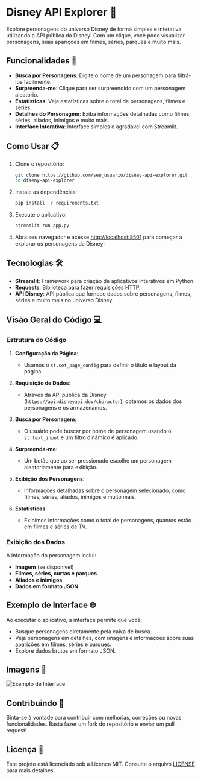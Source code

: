 # Disney API Explorer 🧭

Explore personagens do universo Disney de forma simples e interativa utilizando a API pública da Disney! Com um clique, você pode visualizar personagens, suas aparições em filmes, séries, parques e muito mais.

## Funcionalidades 🚀

- **Busca por Personagens**: Digite o nome de um personagem para filtrá-los facilmente.
- **Surpreenda-me**: Clique para ser surpreendido com um personagem aleatório.
- **Estatísticas**: Veja estatísticas sobre o total de personagens, filmes e séries.
- **Detalhes do Personagem**: Exiba informações detalhadas como filmes, séries, aliados, inimigos e muito mais.
- **Interface Interativa**: Interface simples e agradável com Streamlit.

## Como Usar 📋

1. Clone o repositório:
    ```bash
    git clone https://github.com/seu_usuario/disney-api-explorer.git
    cd diseny-api-explorer
    ```

2. Instale as dependências:
    ```bash
    pip install -r requirements.txt
    ```

3. Execute o aplicativo:
    ```bash
    streamlit run app.py
    ```

4. Abra seu navegador e acesse [http://localhost:8501](http://localhost:8501) para começar a explorar os personagens da Disney!

## Tecnologias 🛠️

- **Streamlit**: Framework para criação de aplicativos interativos em Python.
- **Requests**: Biblioteca para fazer requisições HTTP.
- **API Disney**: API pública que fornece dados sobre personagens, filmes, séries e muito mais no universo Disney.

## Visão Geral do Código 💻

### Estrutura do Código

1. **Configuração da Página**: 
    - Usamos o `st.set_page_config` para definir o título e layout da página.

2. **Requisição de Dados**: 
    - Através da API pública da Disney (`https://api.disneyapi.dev/character`), obtemos os dados dos personagens e os armazenamos.

3. **Busca por Personagem**: 
    - O usuário pode buscar por nome de personagem usando o `st.text_input` e um filtro dinâmico é aplicado.

4. **Surpreenda-me**: 
    - Um botão que ao ser pressionado escolhe um personagem aleatoriamente para exibição.

5. **Exibição dos Personagens**: 
    - Informações detalhadas sobre o personagem selecionado, como filmes, séries, aliados, inimigos e muito mais.

6. **Estatísticas**: 
    - Exibimos informações como o total de personagens, quantos estão em filmes e séries de TV.

### Exibição dos Dados

A informação do personagem inclui:
- **Imagem** (se disponível)
- **Filmes, séries, curtas e parques**
- **Aliados e inimigos**
- **Dados em formato JSON**

## Exemplo de Interface 🌐

Ao executar o aplicativo, a interface permite que você:
- Busque personagens diretamente pela caixa de busca.
- Veja personagens em detalhes, com imagens e informações sobre suas aparições em filmes, séries e parques.
- Explore dados brutos em formato JSON.

## Imagens 🌟

![Exemplo de Interface](https://link-para-sua-imagem.com/exemplo.jpg)

## Contribuindo 🤝

Sinta-se à vontade para contribuir com melhorias, correções ou novas funcionalidades. Basta fazer um fork do repositório e enviar um pull request!

## Licença 📄

Este projeto está licenciado sob a Licença MIT. Consulte o arquivo [LICENSE](LICENSE) para mais detalhes.



